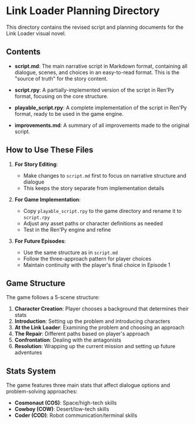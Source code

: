 # Link Loader Planning Directory

This directory contains the revised script and planning documents for the Link Loader visual novel.

## Contents

- **script.md**: The main narrative script in Markdown format, containing all dialogue, scenes, and choices in an easy-to-read format. This is the "source of truth" for the story content.

- **script.rpy**: A partially-implemented version of the script in Ren'Py format, focusing on the core structure.

- **playable_script.rpy**: A complete implementation of the script in Ren'Py format, ready to be used in the game engine.

- **improvements.md**: A summary of all improvements made to the original script.

## How to Use These Files

1. **For Story Editing**:
   - Make changes to `script.md` first to focus on narrative structure and dialogue
   - This keeps the story separate from implementation details

2. **For Game Implementation**:
   - Copy `playable_script.rpy` to the game directory and rename it to `script.rpy`
   - Adjust any asset paths or character definitions as needed
   - Test in the Ren'Py engine and refine

3. **For Future Episodes**:
   - Use the same structure as in `script.md` 
   - Follow the three-approach pattern for player choices
   - Maintain continuity with the player's final choice in Episode 1

## Game Structure

The game follows a 5-scene structure:

1. **Character Creation**: Player chooses a background that determines their stats
2. **Introduction**: Setting up the problem and introducing characters
3. **At the Link Loader**: Examining the problem and choosing an approach
4. **The Repair**: Different paths based on player's approach
5. **Confrontation**: Dealing with the antagonists
6. **Resolution**: Wrapping up the current mission and setting up future adventures

## Stats System

The game features three main stats that affect dialogue options and problem-solving approaches:
- **Cosmonaut (COS)**: Space/high-tech skills
- **Cowboy (COW)**: Desert/low-tech skills
- **Coder (COD)**: Robot communication/terminal skills